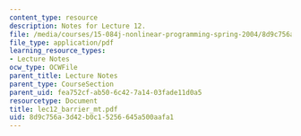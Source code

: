 ```yaml
---
content_type: resource
description: Notes for Lecture 12.
file: /media/courses/15-084j-nonlinear-programming-spring-2004/8d9c756a3d42b0c15256645a500aafa1_lec12_barrier_mt.pdf
file_type: application/pdf
learning_resource_types:
- Lecture Notes
ocw_type: OCWFile
parent_title: Lecture Notes
parent_type: CourseSection
parent_uid: fea752cf-ab50-6c42-7a14-03fade11d0a5
resourcetype: Document
title: lec12_barrier_mt.pdf
uid: 8d9c756a-3d42-b0c1-5256-645a500aafa1
---
```

